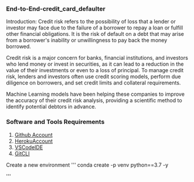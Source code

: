 ### End-to-End-credit_card_defaulter

Introduction:
Credit risk refers to the possibility of loss that a lender or investor may face due to the failure of a borrower to repay a loan or fulfill other financial obligations. It is the risk of default on a debt that may arise from a borrower's inability or unwillingness to pay back the money borrowed.

Credit risk is a major concern for banks, financial institutions, and investors who lend money or invest in securities, as it can lead to a reduction in the value of their investments or even to a loss of principal. To manage credit risk, lenders and investors often use credit scoring models, perform due diligence on borrowers, and set credit limits and collateral requirements.

Machine Learning models have been helping these companies to improve the accuracy of their credit risk analysis, providing a scientific method to identify potential debtors in advance.


### Software and Tools Requirements
1. [Github Account](https://github,com)
2. [HerokuAccount](https://heroku.com)
3. [VSCodeIDE](https://code.visualstudio.com/)
4. [GitCLI](https://git-scm.com/book/en/v2/Getting-Started-The-Command-Line)

Create a new environment
'''
conda create -p venv python==3.7 -y

'''
